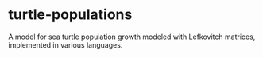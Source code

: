 # turtle-populations
A model for sea turtle population growth modeled with Lefkovitch matrices, implemented in various languages.
